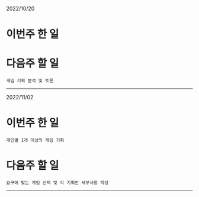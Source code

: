 2022/10/20

# 이번주 한 일

# 다음주 할 일
    게임 기획 분석 및 토론
----------------------------------------------------

2022/11/02

# 이번주 한 일
    개인별 1개 이상의 게임 기획
# 다음주 할 일
    요구에 맞는 게임 선택 및 각 기획안 세부사항 작성
----------------------------------------------------

